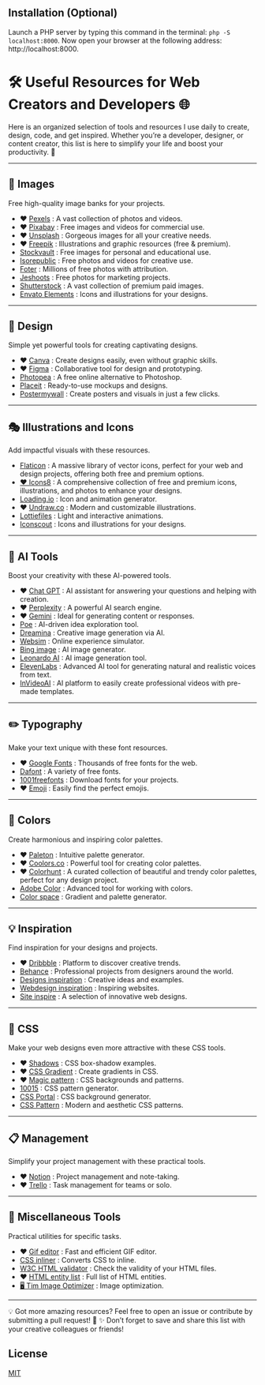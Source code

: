 ## Installation (Optional)

Launch a PHP server by typing this command in the terminal: ```php -S localhost:8000```.
Now open your browser at the following address: http://localhost:8000.

# 🛠️ Useful Resources for Web Creators and Developers 🌐

Here is an organized selection of tools and resources I use daily to create, design, code, and get inspired. Whether you’re a developer, designer, or content creator, this list is here to simplify your life and boost your productivity. 🚀

---

## 📸 **Images**
Free high-quality image banks for your projects.

- ❤️ [Pexels](https://www.pexels.com/) : A vast collection of photos and videos.
- ❤️ [Pixabay](https://pixabay.com/) : Free images and videos for commercial use.
- ❤️ [Unsplash](https://unsplash.com/) : Gorgeous images for all your creative needs.
- ❤️ [Freepik](https://www.freepik.com/) : Illustrations and graphic resources (free & premium).
- [Stockvault](https://www.stockvault.net/) : Free images for personal and educational use.
- [Isorepublic](https://isorepublic.com/) : Free photos and videos for creative use.
- [Foter](https://foter.com/) : Millions of free photos with attribution.
- [Jeshoots](https://jeshoots.com/) : Free photos for marketing projects.
- [Shutterstock](https://www.shutterstock.com/) : A vast collection of premium paid images.
- [Envato Elements](https://elements.envato.com/) : Icons and illustrations for your designs.

---

## 🎨 **Design**
Simple yet powerful tools for creating captivating designs.

- ❤️ [Canva](https://www.canva.com/fr_fr/) : Create designs easily, even without graphic skills.
- ❤️ [Figma](https://figma.com/) : Collaborative tool for design and prototyping.
- [Photopea](https://www.photopea.com/) : A free online alternative to Photoshop.
- [Placeit](https://placeit.net/) : Ready-to-use mockups and designs.
- [Postermywall](https://fr.postermywall.com/) : Create posters and visuals in just a few clicks.

---

## 🎭 **Illustrations and Icons**
Add impactful visuals with these resources.

- [Flaticon](https://www.flaticon.com/) : A massive library of vector icons, perfect for your web and design projects, offering both free and premium options.
- [❤️ Icons8](https://icons8.com/) : A comprehensive collection of free and premium icons, illustrations, and photos to enhance your designs.
- [Loading.io](https://loading.io/) : Icon and animation generator.
- ❤️ [Undraw.co](https://undraw.co/illustrations) : Modern and customizable illustrations.
- [Lottiefiles](https://lottiefiles.com/) : Light and interactive animations.
- [Iconscout](https://iconscout.com/) : Icons and illustrations for your designs.

---

## 🤖 **AI Tools**
Boost your creativity with these AI-powered tools.

- ❤️ [Chat GPT](https://chatgpt.com/) : AI assistant for answering your questions and helping with creation.
- ❤️ [Perplexity](https://www.perplexity.ai/) : A powerful AI search engine.
- ❤️ [Gemini](https://gemini.google.com/) : Ideal for generating content or responses.
- [Poe](https://poe.com/) : AI-driven idea exploration tool.
- [Dreamina](https://dreamina.capcut.com/) : Creative image generation via AI.
- [Websim](https://websim.ai/) : Online experience simulator.
- [Bing image](https://www.bing.com/images/create) : AI image generator.
- [Leonardo AI](https://leonardo.ai/) : AI image generation tool.
- [ElevenLabs](https://elevenlabs.io/) : Advanced AI tool for generating natural and realistic voices from text.
- [InVideoAI](https://invideo.io/) : AI platform to easily create professional videos with pre-made templates.

---

## ✏️ **Typography**
Make your text unique with these font resources.

- ❤️ [Google Fonts](https://fonts.google.com/) : Thousands of free fonts for the web.
- [Dafont](https://www.dafont.com/) : A variety of free fonts.
- [1001freefonts](https://www.1001freefonts.com/) : Download fonts for your projects.
- ❤️ [Emoji](https://emojipedia.org/fr) : Easily find the perfect emojis.

---

## 🎨 **Colors**
Create harmonious and inspiring color palettes.

- ❤️ [Paleton](https://paletton.com/) : Intuitive palette generator.
- ❤️ [Coolors.co](https://color.adobe.com/) : Powerful tool for creating color palettes.
- ❤️ [Colorhunt](https://colorhunt.co) : A curated collection of beautiful and trendy color palettes, perfect for any design project.
- [Adobe Color](https://color.adobe.com/) : Advanced tool for working with colors.
- [Color space](https://mycolor.space/) : Gradient and palette generator.

---

## 💡 **Inspiration**
Find inspiration for your designs and projects.

- ❤️ [Dribbble](https://dribbble.com/) : Platform to discover creative trends.
- [Behance](https://behance.net/) : Professional projects from designers around the world.
- [Designs inspiration](https://www.designspiration.com/) : Creative ideas and examples.
- [Webdesign inspiration](https://www.webdesign-inspiration.com/) : Inspiring websites.
- [Site inspire](https://www.siteinspire.com/) : A selection of innovative web designs.

---

## 🎨 **CSS**
Make your web designs even more attractive with these CSS tools.

- ❤️ [Shadows](https://getcssscan.com/css-box-shadow-examples) : CSS box-shadow examples.
- ❤️ [CSS Gradient](https://cssgradient.io/) : Create gradients in CSS.
- ❤️ [Magic pattern](https://www.magicpattern.design/tools/css-backgrounds) : CSS backgrounds and patterns.
- [10015](https://10015.io/tools/css-background-pattern-generator) : CSS pattern generator.
- [CSS Portal](https://www.cssportal.com/css-pattern-generator/) : CSS background generator.
- [CSS Pattern](https://css-pattern.com/) : Modern and aesthetic CSS patterns.

---

## 📋 **Management**
Simplify your project management with these practical tools.

- ❤️ [Notion](https://notion.so) : Project management and note-taking.
- ❤️ [Trello](https://trello.com) : Task management for teams or solo.

---

## 🧰 **Miscellaneous Tools**
Practical utilities for specific tasks.

- ❤️ [Gif editor](https://ezgif.com/) : Fast and efficient GIF editor.
- [CSS inliner](https://www.campaignmonitor.com/resources/tools/css-inliner/) : Converts CSS to inline.
- [W3C HTML validator](https://validator.w3.org/#validate_by_input) : Check the validity of your HTML files.
- ❤️ [HTML entity list](https://www.freeformatter.com/html-entities.html) : Full list of HTML entities.
- [🖥️ Tim Image Optimizer](https://drive.google.com/file/d/15g4_AVcNyVibTjkZjG9kVXQ21KrId7iK/view?usp=sharing) : Image optimization.

---

💡 Got more amazing resources? Feel free to open an issue or contribute by submitting a pull request! 🙌
✨ Don’t forget to save and share this list with your creative colleagues or friends!

## License
[MIT](https://choosealicense.com/licenses/mit/)
